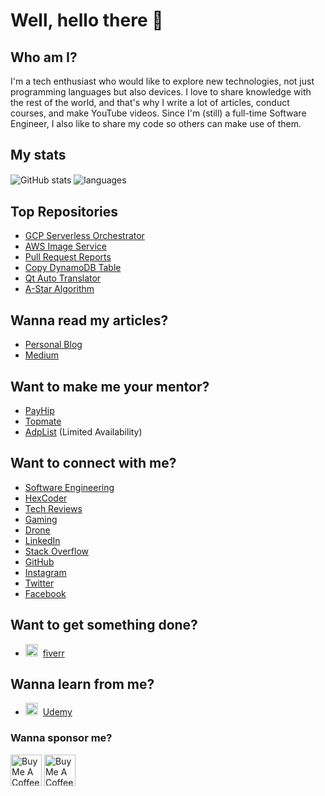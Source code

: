 # Well, hello there 👋

## Who am I?

I'm a tech enthusiast who would like to explore new technologies, not just programming languages but also devices.
I love to share knowledge with the rest of the world, and that's why I write a lot of articles, conduct courses, and make YouTube videos.
Since I'm (still) a full-time Software Engineer, I also like to share my code so others can make use of them.

## My stats

<img align="center" src="https://github-readme-stats.vercel.app/api?username=gnomezgrave&show_icons=true&include_all_commits=true&theme=dracula" alt="GitHub stats" />
<img align="center" src="https://github-readme-stats.vercel.app/api/top-langs/?username=gnomezgrave&&exclude_repo=gnomezgrave&layout=compact&theme=dracula" alt="languages"/>

## Top Repositories

* [GCP Serverless Orchestrator](https://github.com/gnomezgrave/gcp-serverless-orchestrator)
* [AWS Image Service](https://github.com/gnomezgrave/aws-s3-image-service)
* [Pull Request Reports](https://github.com/gnomezgrave/pull-request-reports)
* [Copy DynamoDB Table](https://github.com/gnomezgrave/copy-dynamodb-table)
* [Qt Auto Translator](https://github.com/gnomezgrave/qt-auto-translator)
* [A-Star Algorithm](https://github.com/gnomezgrave/A-Star)

## Wanna read my articles?

* [Personal Blog](https://gnomezgrave.com/)
* [Medium](https://gnomezgrave.medium.com/)

## Want to make me your mentor?
* [PayHip](https://payhip.com/b/SfbPm)
* [Topmate](https://topmate.io/praneeth_peiris/)
* [AdpList](https://adplist.org/mentors/praneeth-peiris) (Limited Availability)

## Want to connect with me?

* [Software Engineering](https://www.youtube.com/@HexCoder)
* [HexCoder](https://hexcoder.tech)
* [Tech Reviews](https://www.youtube.com/channel/UCB9dJjRyp6gJXItrLPaZsOA)
* [Gaming](https://www.youtube.com/channel/UCqadMDdlCaxzJN2qpj4UwAQ)
* [Drone](https://www.youtube.com/channel/UCte9ZuMNwDFLHugTQkU--0g)
* [LinkedIn](https://praneeth.gnomezgrave.com/assets/img/icons/linkedin.png)
* [Stack Overflow](https://stackoverflow.com/users/1538258/praneeth-peiris)
* [GitHub](https://github.com/gnomezgrave)
* [Instagram](https://www.instagram.com/praneethpeiris/)
* [Twitter](https://twitter.com/PraneethPeiris)
* [Facebook](https://www.facebook.com/gnomezGrave)


## Want to get something done?

* <img src="https://praneeth.gnomezgrave.com/assets/img/icons/fiverr.png" height="20"/>&nbsp; [fiverr](https://www.fiverr.com/users/gnomezgrave)


## Wanna learn from me?
* <img src="https://praneeth.gnomezgrave.com/assets/img/icons/udemy.png" height="20"/>&nbsp; [Udemy](https://www.udemy.com/user/praneeth-peiris/)

### Wanna sponsor me?

<a href="https://www.buymeacoffee.com/gnomezgrave" target="_blank"><img src="https://cdn.buymeacoffee.com/buttons/v2/default-yellow.png" alt="Buy Me A Coffee" height="50px" ></a> 
<a href="https://www.patreon.com/bePatron?u=39152607" target="_blank"><img src="https://cloakandmeeple.files.wordpress.com/2017/06/become_a_patron_button3x.png?w=610" alt="Buy Me A Coffee" height="50px" ></a>
